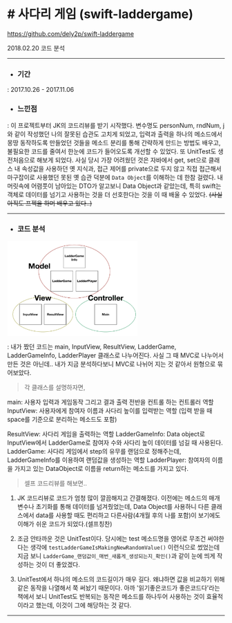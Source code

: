 # # 사다리 게임 (swift-laddergame)
https://github.com/dely2p/swift-laddergame

  2018.02.20 코드 분석

---

- ### 기간
 : 2017.10.26 - 2017.11.06
- ### 느낀점
 : 이 프로젝트부터 JK의 코드리뷰를 받기 시작했다.
    변수명도 personNum, rndNum, j와 같이 작성했던 나의 잘못된 습관도 고치게 되었고, 입력과 출력을 하나의 메소드에서 몽땅 동작하도록 만들었던 것들을 메소드 분리를 통해 간략하게 만드는 방법도 배우고, 불필요한 코드를 줄여서 한눈에 코드가 들어오도록 개선할 수 있었다. 또 UnitTest도 생전처음으로 해보게 되었다.
    사실 당시 가장 어려웠던 것은 자바에서 get, set으로 클래스 내 속성값을 사용하던 옛 지식과, 접근 제어를 private으로 두지 않고 직접 접근해서 마구잡이로 사용했던 못된 옛 습관 덕분에 `Data Object`를 이해하는 데 한참 걸렸다. 내 머릿속에 어렴풋이 남아있는 DTO가 알고보니 Data Object과 같았는데, 특히 swift는 객체로 데이터를 넘기고 사용하는 것을 더 선호한다는 것을 이 때 배울 수 있었다. ~~(사실 아직도 프젝을 하며 배우고 있다..)~~

---

- ### 코드 분석

<img src="./img/LadderGame1.png" width="60%" height="60%" align="center">

: 내가 짰던 코드는 main, InputView, ResultView, LadderGame, LadderGameInfo, LadderPlayer 클래스로 나누어진다.
사실 그 때 MVC로 나누어서 만든 것은 아닌데.. 내가 지금 분석하다보니 MVC로 나뉘어 지는 것 같아서 원형으로 묶어보았다.


  
 > 각 클래스를 설명하자면,
 
 main: 사용자 입력과 게임동작 그리고 결과 출력 전반을 컨트롤 하는 컨트롤러 역할
 InputView: 사용자에게 참여자 이름과 사다리 높이를 입력받는 역할 (입력 받을 때 space를 기준으로 분리하는 메소드도 포함)
 
 ResultView: 사다리 게임을 출력하는 역할
 LadderGameInfo: Data object로 InputView에서 LadderGame로 참여자 수와 사다리 높이 데이터를 넘길 때 사용된다.
 LadderGame: 사다리 게임에서 step의 유무를 랜덤으로 정해주는데, LadderGameInfo를 이용하여 랜덤값을 생성하는 역할
 LadderPlayer: 참여자의 이름을 가지고 있는 DataObject로 이름을 return하는 메소드를 가지고 있다.



  > 셀프 코드리뷰를 해보면..

1. JK 코드리뷰로 코드가 엄청 많이 깔끔해지고 간결해졌다. 이전에는 메소드의 매개변수나 초기화를 통해 데이터를 넘겨줬었는데, Data Object를 사용하니 다른 클래스에서 data를 사용할 때도 편리하고 다른사람(4개월 후의 나를 포함)이 보기에도 이해가 쉬운 코드가 되었다.(셀프칭찬)

2. 조금 안타까운 것은 UnitTest이다. 당시에는 test 메소드명을 영어로 무조건 써야한다는 생각에 `testLadderGameIsMakingNewRandomValue()` 이런식으로 썼었는데 지금 보니 `LadderGame_랜덤값이_매번_새롭게_생성되는지_확인()`과 같이 눈에 띄게 작성하는 것이 더 좋았겠다.

3. UnitTest에서 하나의 메소드의 코드길이가 매우 길다. 왜냐하면 값을 비교하기 위해 같은 동작을 나열해서 쭉 써놨기 때문이다. 아까 '읽기좋은코드가 좋은코드다'라는 책에서 보니 UnitTest도 반복되는 동작은 메소드를 하나두어 사용하는 것이 효율적이라고 했는데, 이것이 그에 해당하는 것 같다.
  
  ---
